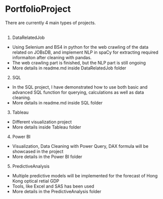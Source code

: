 # PortfolioProject
There are currently 4 main types of projects.
<br/><br/>
1. DataRelatedJob
- Using Selenium and BS4 in python for the web crawling of the data related on JOBsDB, and implement NLP in spaCy for extracting required informaiton after cleaning with pandas.
- The web crawling part is finished, but the NLP part is still ongoing
- More details in readme.md inside DataRelatedJob folder

2. SQL 
- In the SQL project, I have demonstrated how to use both basic and advanced SQL function for querying, calculations as well as data cleaning.
- More details in readme.md inside SQL folder

3. Tableau
- Different visualization project
- More details inside Tableau folder

4. Power BI
- Visualization, Data Cleaning with Power Query, DAX formula will be showcased in the project 
- More details in the Power BI folder

5. PredictiveAnalysis 
- Multiple predictive models will be implemented for the forecast of Hong Kong optical retial GDP
- Tools, like Excel and SAS has been used
- More details in the PredictiveAnalysis folder
